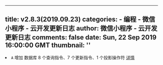 
---
title: v2.8.3(2019.09.23)
categories: 
    - 编程
    - 微信小程序 - 云开发更新日志
author: 微信小程序 - 云开发更新日志
comments: false
date: Sun, 22 Sep 2019 16:00:00 GMT
thumbnail: ''
---

<div>   
<li><code>A</code> 增加 数据库 8 个查询指令、7 个更新指令、1 个投影操作符 <a href="https://developers.weixin.qq.com/miniprogram/dev/wxcloud/reference-client-api/database/">详情</a></li>  
</div>
            